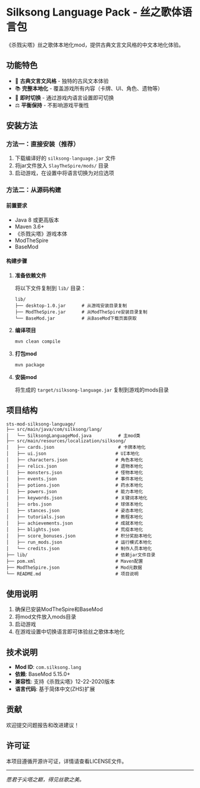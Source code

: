 # Silksong Language Pack - 丝之歌体语言包

《杀戮尖塔》丝之歌体本地化mod，提供古典文言文风格的中文本地化体验。

## 功能特色

- 🎨 **古典文言文风格** - 独特的古风文本体验
- 📚 **完整本地化** - 覆盖游戏所有内容（卡牌、UI、角色、遗物等）
- 🔄 **即时切换** - 通过游戏内语言设置即可切换
- ⚖️ **平衡保持** - 不影响游戏平衡性

## 安装方法

### 方法一：直接安装（推荐）
1. 下载编译好的 `silksong-language.jar` 文件
2. 将jar文件放入 `SlayTheSpire/mods/` 目录
3. 启动游戏，在设置中将语言切换为对应选项

### 方法二：从源码构建

#### 前置要求
- Java 8 或更高版本
- Maven 3.6+
- 《杀戮尖塔》游戏本体
- ModTheSpire
- BaseMod

#### 构建步骤

1. **准备依赖文件**
   
   将以下文件复制到 `lib/` 目录：
   ```
   lib/
   ├── desktop-1.0.jar      # 从游戏安装目录复制
   ├── ModTheSpire.jar      # 从ModTheSpire安装目录复制
   └── BaseMod.jar          # 从BaseMod下载页面获取
   ```

2. **编译项目**
   ```bash
   mvn clean compile
   ```

3. **打包mod**
   ```bash
   mvn package
   ```

4. **安装mod**
   
   将生成的 `target/silksong-language.jar` 复制到游戏的mods目录

## 项目结构

```
sts-mod-silksong-language/
├── src/main/java/com/silksong/lang/
│   └── SilksongLanguageMod.java          # 主mod类
├── src/main/resources/localization/silksong/
│   ├── cards.json                        # 卡牌本地化
│   ├── ui.json                          # UI本地化
│   ├── characters.json                  # 角色本地化
│   ├── relics.json                      # 遗物本地化
│   ├── monsters.json                    # 怪物本地化
│   ├── events.json                      # 事件本地化
│   ├── potions.json                     # 药水本地化
│   ├── powers.json                      # 能力本地化
│   ├── keywords.json                    # 关键词本地化
│   ├── orbs.json                        # 球体本地化
│   ├── stances.json                     # 姿态本地化
│   ├── tutorials.json                   # 教程本地化
│   ├── achievements.json                # 成就本地化
│   ├── blights.json                     # 荒疫本地化
│   ├── score_bonuses.json               # 积分奖励本地化
│   ├── run_mods.json                    # 运行模式本地化
│   └── credits.json                     # 制作人员本地化
├── lib/                                 # 依赖jar文件目录
├── pom.xml                              # Maven配置
├── ModTheSpire.json                     # Mod元数据
└── README.md                            # 项目说明
```

## 使用说明

1. 确保已安装ModTheSpire和BaseMod
2. 将mod文件放入mods目录
3. 启动游戏
4. 在游戏设置中切换语言即可体验丝之歌体本地化

## 技术说明

- **Mod ID**: `com.silksong.lang`
- **依赖**: BaseMod 5.15.0+
- **兼容性**: 支持《杀戮尖塔》12-22-2020版本
- **语言代码**: 基于简体中文(ZHS)扩展

## 贡献

欢迎提交问题报告和改进建议！

## 许可证

本项目遵循开源许可证，详情请查看LICENSE文件。

---

*愿君于尖塔之巅，得见丝歌之美。*